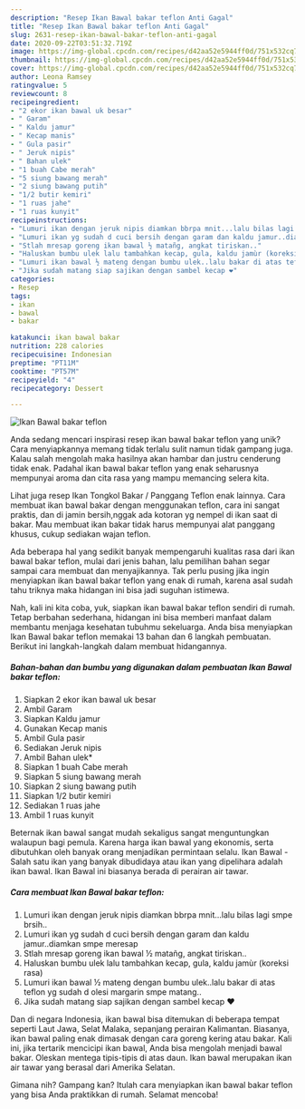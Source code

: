 ```yaml
---
description: "Resep Ikan Bawal bakar teflon Anti Gagal"
title: "Resep Ikan Bawal bakar teflon Anti Gagal"
slug: 2631-resep-ikan-bawal-bakar-teflon-anti-gagal
date: 2020-09-22T03:51:32.719Z
image: https://img-global.cpcdn.com/recipes/d42aa52e5944ff0d/751x532cq70/ikan-bawal-bakar-teflon-foto-resep-utama.jpg
thumbnail: https://img-global.cpcdn.com/recipes/d42aa52e5944ff0d/751x532cq70/ikan-bawal-bakar-teflon-foto-resep-utama.jpg
cover: https://img-global.cpcdn.com/recipes/d42aa52e5944ff0d/751x532cq70/ikan-bawal-bakar-teflon-foto-resep-utama.jpg
author: Leona Ramsey
ratingvalue: 5
reviewcount: 8
recipeingredient:
- "2 ekor ikan bawal uk besar"
- " Garam"
- " Kaldu jamur"
- " Kecap manis"
- " Gula pasir"
- " Jeruk nipis"
- " Bahan ulek"
- "1 buah Cabe merah"
- "5 siung bawang merah"
- "2 siung bawang putih"
- "1/2 butir kemiri"
- "1 ruas jahe"
- "1 ruas kunyit"
recipeinstructions:
- "Lumuri ikan dengan jeruk nipis diamkan bbrpa mnit...lalu bilas lagi smpe brsih.."
- "Lumuri ikan yg sudah d cuci bersih dengan garam dan kaldu jamur..diamkan smpe meresap"
- "Stlah mresap goreng ikan bawal ½ matañg, angkat tiriskan.."
- "Haluskan bumbu ulek lalu tambahkan kecap, gula, kaldu jamùr (koreksi rasa)"
- "Lumuri ikan bawal ½ mateng dengan bumbu ulek..lalu bakar di atas teflon yg sudah d olesi margarin smpe matang.."
- "Jika sudah matang siap sajikan dengan sambel kecap ❤"
categories:
- Resep
tags:
- ikan
- bawal
- bakar

katakunci: ikan bawal bakar 
nutrition: 228 calories
recipecuisine: Indonesian
preptime: "PT11M"
cooktime: "PT57M"
recipeyield: "4"
recipecategory: Dessert

---
```



![Ikan Bawal bakar teflon](https://img-global.cpcdn.com/recipes/d42aa52e5944ff0d/751x532cq70/ikan-bawal-bakar-teflon-foto-resep-utama.jpg)

Anda sedang mencari inspirasi resep ikan bawal bakar teflon yang unik? Cara menyiapkannya memang tidak terlalu sulit namun tidak gampang juga. Kalau salah mengolah maka hasilnya akan hambar dan justru cenderung tidak enak. Padahal ikan bawal bakar teflon yang enak seharusnya mempunyai aroma dan cita rasa yang mampu memancing selera kita.

Lihat juga resep Ikan Tongkol Bakar / Panggang Teflon enak lainnya. Cara membuat ikan bawal bakar dengan menggunakan teflon, cara ini sangat praktis, dan di jamin bersih,nggak ada kotoran yg nempel di ikan saat di bakar. Mau membuat ikan bakar tidak harus mempunyai alat panggang khusus, cukup sediakan wajan teflon.

Ada beberapa hal yang sedikit banyak mempengaruhi kualitas rasa dari ikan bawal bakar teflon, mulai dari jenis bahan, lalu pemilihan bahan segar sampai cara membuat dan menyajikannya. Tak perlu pusing jika ingin menyiapkan ikan bawal bakar teflon yang enak di rumah, karena asal sudah tahu triknya maka hidangan ini bisa jadi suguhan istimewa.


Nah, kali ini kita coba, yuk, siapkan ikan bawal bakar teflon sendiri di rumah. Tetap berbahan sederhana, hidangan ini bisa memberi manfaat dalam membantu menjaga kesehatan tubuhmu sekeluarga. Anda bisa menyiapkan Ikan Bawal bakar teflon memakai 13 bahan dan 6 langkah pembuatan. Berikut ini langkah-langkah dalam membuat hidangannya.

<!--inarticleads1-->

##### Bahan-bahan dan bumbu yang digunakan dalam pembuatan Ikan Bawal bakar teflon:

1. Siapkan 2 ekor ikan bawal uk besar
1. Ambil  Garam
1. Siapkan  Kaldu jamur
1. Gunakan  Kecap manis
1. Ambil  Gula pasir
1. Sediakan  Jeruk nipis
1. Ambil  Bahan ulek*
1. Siapkan 1 buah Cabe merah
1. Siapkan 5 siung bawang merah
1. Siapkan 2 siung bawang putih
1. Siapkan 1/2 butir kemiri
1. Sediakan 1 ruas jahe
1. Ambil 1 ruas kunyit


Beternak ikan bawal sangat mudah sekaligus sangat menguntungkan walaupun bagi pemula. Karena harga ikan bawal yang ekonomis, serta dibutuhkan oleh banyak orang menjadikan permintaan selalu. Ikan Bawal - Salah satu ikan yang banyak dibudidaya atau ikan yang dipelihara adalah ikan bawal. Ikan Bawal ini biasanya berada di perairan air tawar. 

<!--inarticleads2-->

##### Cara membuat Ikan Bawal bakar teflon:

1. Lumuri ikan dengan jeruk nipis diamkan bbrpa mnit...lalu bilas lagi smpe brsih..
1. Lumuri ikan yg sudah d cuci bersih dengan garam dan kaldu jamur..diamkan smpe meresap
1. Stlah mresap goreng ikan bawal ½ matañg, angkat tiriskan..
1. Haluskan bumbu ulek lalu tambahkan kecap, gula, kaldu jamùr (koreksi rasa)
1. Lumuri ikan bawal ½ mateng dengan bumbu ulek..lalu bakar di atas teflon yg sudah d olesi margarin smpe matang..
1. Jika sudah matang siap sajikan dengan sambel kecap ❤


Dan di negara Indonesia, ikan bawal bisa ditemukan di beberapa tempat seperti Laut Jawa, Selat Malaka, sepanjang perairan Kalimantan. Biasanya, ikan bawal paling enak dimasak dengan cara goreng kering atau bakar. Kali ini, jika tertarik mencicipi ikan bawal, Anda bisa mengolah menjadi bawal bakar. Oleskan mentega tipis-tipis di atas daun. Ikan bawal merupakan ikan air tawar yang berasal dari Amerika Selatan. 

Gimana nih? Gampang kan? Itulah cara menyiapkan ikan bawal bakar teflon yang bisa Anda praktikkan di rumah. Selamat mencoba!
